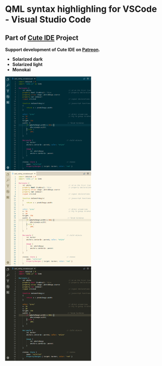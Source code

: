 # QML syntax highlighling for VSCode - Visual Studio Code

## Part of [Cute IDE](https://www.cutetee.it) Project

**Support development of Cute IDE on [Patreon](https://www.patreon.com/cutetee).**

- **Solarized dark**
- **Solarized light**
- **Monokai**


<img width="280" src="https://raw.githubusercontent.com/cutetee/qml/master/images/solarized_dark.png" /> <img width="280" src="https://github.com/cutetee/qml/raw/master/images/solarized.png" /> <img width="280" src="https://github.com/cutetee/qml/raw/master/images/monokai.png" />